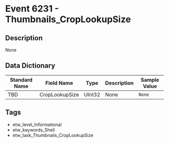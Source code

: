 # Event 6231 - Thumbnails_CropLookupSize

## Description
None

## Data Dictionary
|Standard Name|Field Name|Type|Description|Sample Value|
|---|---|---|---|---|
|TBD|CropLookupSize|UInt32|None|`None`|

## Tags
* etw_level_Informational
* etw_keywords_Shell
* etw_task_Thumbnails_CropLookupSize